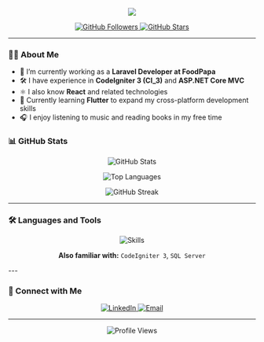 <!-- Profile Header -->
<p align="center">
  <img src="https://readme-typing-svg.herokuapp.com/?lines=Hello+there!+I'm+Arham+Azeem;Welcome+to+my+GitHub+profile!&center=true&size=20">
</p>

<p align="center">
  <a href="https://github.com/ArhamAzeem">
    <img src="https://img.shields.io/github/followers/ArhamAzeem?label=Followers&style=social" alt="GitHub Followers">
  </a>
  <a href="https://github.com/ArhamAzeem?tab=repositories">
    <img src="https://img.shields.io/github/stars/ArhamAzeem?label=Stars&style=social" alt="GitHub Stars">
  </a>
</p>

---

<!-- About Me -->
### 👨‍💻 About Me

- 💼 I’m currently working as a **Laravel Developer at FoodPapa**
- 🛠️ I have experience in **CodeIgniter 3 (CI_3)** and **ASP.NET Core MVC**
- ⚛️ I also know **React** and related technologies
- 📱 Currently learning **Flutter** to expand my cross-platform development skills
- 🎧 I enjoy listening to music and reading books in my free time


<!-- GitHub Stats -->
### 📊 GitHub Stats

<p align="center">
  <img src="https://github-readme-stats-iota-drab-94.vercel.app/api?username=ArhamAzeem&show_icons=true&theme=radical" alt="GitHub Stats" />
</p>

<p align="center">
  <img src="https://github-readme-stats-iota-drab-94.vercel.app/api/top-langs/?username=ArhamAzeem&layout=compact&theme=radical&count_private=true" alt="Top Languages" />
</p>

<p align="center">
  <img src="https://github-readme-streak-stats.herokuapp.com/?user=ArhamAzeem&theme=radical" alt="GitHub Streak" />
</p>

---

<!-- Skills -->
### 🛠️ Languages and Tools

<p align="center">
  <img src="https://skillicons.dev/icons?i=php,laravel,dotnet,react,flutter,dart,mysql,js,html,css,bootstrap,tailwind,git,github,vscode,androidstudio" alt="Skills" />
</p>
<p align="center">
  <strong>Also familiar with:</strong> <code>CodeIgniter 3</code>, <code>SQL Server</code>
</p>
---

<!-- Connect with Me -->
### 🤝 Connect with Me

<p align="center">
  <a href="https://pk.linkedin.com/in/arham-azeem-40440b317">
    <img src="https://img.shields.io/badge/LinkedIn-0077B5?style=for-the-badge&logo=linkedin&logoColor=white" alt="LinkedIn" />
  </a>
  <a href="mailto:arhamazeem318@gmail.com">
    <img src="https://img.shields.io/badge/Email-D14836?style=for-the-badge&logo=gmail&logoColor=white" alt="Email" />
  </a>
</p>

---

<!-- Visitor Count -->
<p align="center">
  <img src="https://komarev.com/ghpvc/?username=ArhamAzeem&label=Profile%20views&color=0e75b6&style=flat" alt="Profile Views" />
</p>
